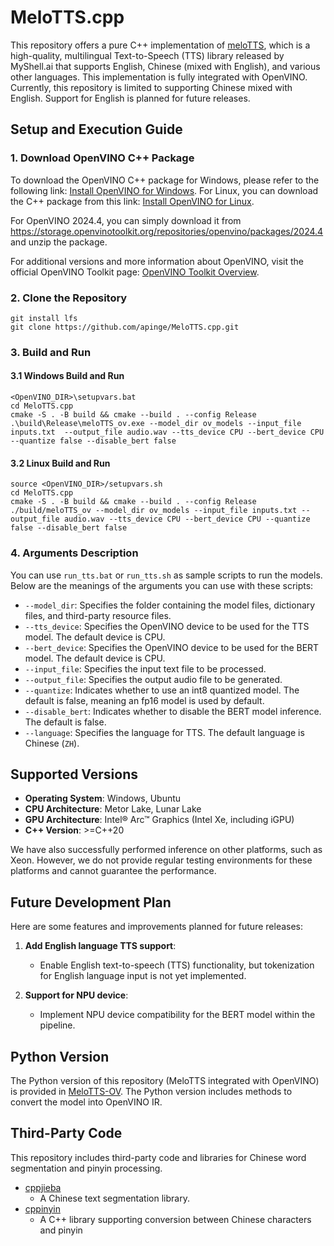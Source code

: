 # MeloTTS.cpp

This repository offers a pure C++ implementation of [meloTTS](https://github.com/myshell-ai/MeloTTS), which is a high-quality, multilingual Text-to-Speech (TTS) library released by MyShell.ai that supports English, Chinese (mixed with English), and various other languages. This implementation is fully integrated with OpenVINO. Currently, this repository is limited to supporting Chinese mixed with English. Support for English is planned for future releases.


## Setup and Execution Guide

### 1. Download OpenVINO C++ Package

To download the OpenVINO C++ package for Windows, please refer to the following link: [Install OpenVINO for Windows]( https://docs.openvino.ai/2024/get-started/install-openvino/install-openvino-archive-windows.html).
For Linux, you can download the C++ package from this link: [Install OpenVINO for Linux](https://docs.openvino.ai/2024/get-started/install-openvino/install-openvino-archive-linux.html).

For OpenVINO 2024.4, you can simply download it from https://storage.openvinotoolkit.org/repositories/openvino/packages/2024.4 and unzip the package.

For additional versions and more information about OpenVINO, visit the official OpenVINO Toolkit page: [OpenVINO Toolkit Overview](https://www.intel.com/content/www/us/en/developer/tools/openvino-toolkit/overview.html).

### 2. Clone the Repository
```
git install lfs
git clone https://github.com/apinge/MeloTTS.cpp.git
```

### 3. Build and Run
#### 3.1 Windows Build and Run
```
<OpenVINO_DIR>\setupvars.bat
cd MeloTTS.cpp 
cmake -S . -B build && cmake --build . --config Release
.\build\Release\meloTTS_ov.exe --model_dir ov_models --input_file inputs.txt  --output_file audio.wav --tts_device CPU --bert_device CPU --quantize false --disable_bert false
```
#### 3.2 Linux Build and Run
```
source <OpenVINO_DIR>/setupvars.sh
cd MeloTTS.cpp 
cmake -S . -B build && cmake --build . --config Release
./build/meloTTS_ov --model_dir ov_models --input_file inputs.txt --output_file audio.wav --tts_device CPU --bert_device CPU --quantize false --disable_bert false
```
### 4. Arguments Description
You can use `run_tts.bat` or `run_tts.sh` as sample scripts to run the models. Below are the meanings of the arguments you can use with these scripts:

- `--model_dir`: Specifies the folder containing the model files, dictionary files, and third-party resource files.
- `--tts_device`: Specifies the OpenVINO device to be used for the TTS model. The default device is CPU.
- `--bert_device`: Specifies the OpenVINO device to be used for the BERT model. The default device is CPU.
- `--input_file`: Specifies the input text file to be processed.
- `--output_file`: Specifies the output audio file to be generated.
- `--quantize`: Indicates whether to use an int8 quantized model. The default is false, meaning an fp16 model is used by default.
- `--disable_bert`: Indicates whether to disable the BERT model inference. The default is false.
- `--language`: Specifies the language for TTS. The default language is Chinese (`ZH`).

## Supported Versions
- **Operating System**: Windows, Ubuntu 
- **CPU Architecture**: Metor Lake,  Lunar Lake
- **GPU Architecture**: Intel® Arc™ Graphics (Intel Xe, including iGPU)
- **C++ Version**: >=C++20


We have also successfully performed inference on other platforms, such as Xeon. However, we do not provide regular testing environments for these platforms and cannot guarantee the performance.
## Future Development Plan
Here are some features and improvements planned for future releases:

1. **Add English language TTS support**: 
   - Enable English text-to-speech (TTS) functionality, but tokenization for English language input is not yet implemented.
   
2. **Support for NPU device**:
   - Implement NPU device compatibility for the BERT model within the pipeline.

## Python Version
The Python version of this repository (MeloTTS integrated with OpenVINO) is provided in [MeloTTS-OV](https://github.com/zhaohb/MeloTTS-OV/tree/speech-enhancement-and-npu). The Python version includes methods to convert the model into OpenVINO IR.

## Third-Party Code
This repository includes third-party code and libraries for Chinese word segmentation and pinyin processing.

- [cppjieba](https://github.com/yanyiwu/cppjieba)
    - A Chinese text segmentation library.
- [cppinyin](https://github.com/pkufool/cppinyin)
    - A C++ library supporting conversion between Chinese characters and pinyin


